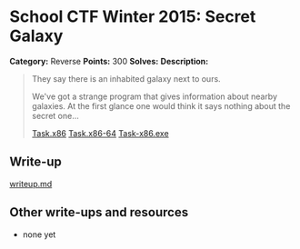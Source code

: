 # School CTF Winter 2015: Secret Galaxy

**Category:** Reverse
**Points:** 300
**Solves:** 
**Description:**

> They say there is an inhabited galaxy next to ours.
> 
> 
> We've got a strange program that gives information about nearby galaxies. At the first glance one would think it says nothing about the secret one...
> 
> 
> [Task.x86](./task10_x86_ff48c020ee7031c05d725ccca9a4f0ddb548a79b) [Task.x86-64](./task10_x86_64_381edebcfd6c9fccf683fe8315842030591ea434) [Task-x86.exe](./task10_x86_89ec72d2e52ccd6a8fef8a95ed868187ed2f0202.exe)


## Write-up

[writeup.md](./writeup.md)

## Other write-ups and resources

* none yet
